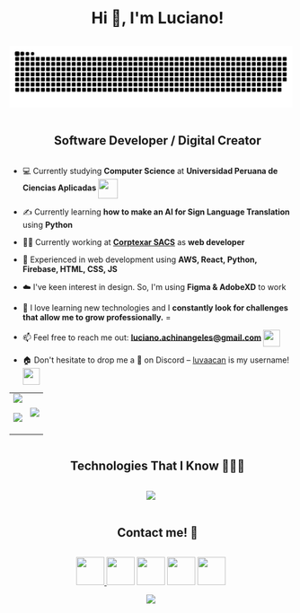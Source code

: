 <div id="user-content-toc">
  <ul align="center">
    <summary><h1 style="display: inline-block">Hi 👋, I'm Luciano!</h1></summary>
  </ul>
</div>

<div align="center">
  <img  src="https://github.com/1999AZZAR/1999AZZAR/blob/readme/resources/img/grid-snake.svg"
       alt="snake" /></a>
</div>

<div id="user-content-toc">
  <ul align="center">
    <summary><h2 style="display: inline-block">Software Developer / Digital Creator</h2></summary>
  </ul>
</div>


<!--Intro start-->
- 💻 Currently studying **Computer Science** at **Universidad Peruana de Ciencias Aplicadas** <img align="center" src="https://seeklogo.com/images/U/universidad-peruana-de-ciencias-aplicadas-upc-logo-B98C3A365C-seeklogo.com.png" height="35" width="35"/>
- ✍ Currently learning **how to make an AI for Sign Language Translation** using **Python**
- 👨‍💻 Currently working at [**Corptexar SACS**](https://corptexar.com/) as **web developer**
- 💬 Experienced in web development using **AWS, React, Python, Firebase, HTML, CSS, JS**
- ☁️ I've keen interest in design. So, I'm using **Figma & AdobeXD** to work
- 📝 I love learning new technologies and I **constantly look for challenges that allow me to grow professionally.**
=
- 📫 Feel free to reach me out: **[luciano.achinangeles@gmail.com](mailto:luciano.achinangeles@gmail.com)** <img align="center" src="https://skillicons.dev/icons?i=gmail" height="30" width="30" />

- 🏠 Don't hesitate to drop me a **👋** on Discord –  [luvaacan](https://discordapp.com/users/275733550408400896) is my username! <img align="center" src="https://skillicons.dev/icons?i=discord" height="30" width="30" />



<p display="flex" align="center" >
<table justify-content="center" align="center">
<tr border="1 p" align="center">
<td width="50%">
  <img  align="left" width="100%" margin="10px" src="https://github-readme-stats.vercel.app/api?username=LuVaAcAn&theme=dark&show_icons=true&count_private=true" />
  <br></br>
  <img align="right" width="100%" margin="10px" src="https://github-readme-streak-stats.herokuapp.com/?user=LuVaAcAn&theme=dark&hide_border=false" /> 
    <br></br>
</td>
<td>
<img align-self="center" margin="10px" src="https://github-readme-stats.anuraghazra1.vercel.app/api/top-langs/?username=LuVaAcAn&theme=dark&hide_border=false&no-bg=true&no-frame=true&langs_count=10"/>
</td>
</tr>
</table>
<!--<div align=center>
  <a href="https://github.com/ryo-ma/github-profile-trophy" title="Go to Source">
      <img align="center" width=84% src="https://github-profile-trophy.vercel.app/?username=LuVaAcAn&theme=radical&row=1&column=7&margin-h=15&margin-w=5&no-bg=true" />
    </a>
</div>-->
</p>        
<!--- stats (end) -->

<div>
  <ul align="center">
    <summary><h2 style="display: inline-block">Technologies That I Know 👨🏻‍💻</h2></summary>
  </ul>
</div>
<!--tech stack icons-->
<p align="center">
  <a href="https://skillicons.dev">
    <img src="https://skillicons.dev/icons?i=git,aws,cpp,cs,css,discord,docker,postgres,figma,firebase,github,html,java,js,linux,md,mongodb,mysql,nextjs,pug,nodejs,notion,postman,py,react,redux,tailwind,ts,tensorflow,vscode,visualstudio,&perline=14"/>
  </a>
</p>

<div>
  <ul align="center">
    <summary><h2 style="display: inline-block">Contact me! 🤝</h2></summary>
  </ul>
</div>

<!--icons and links-->
<p align="center">
<a href="https://www.linkedin.com/in/luvaacan/" target="blank"><img src="https://cdn-icons-png.flaticon.com/512/145/145807.png" width="50" height="50" class="img-small">
<a href="https://www.instagram.com/luva_acan/" target="blank"><img src="https://cdn-icons-png.flaticon.com/512/3955/3955024.png" width="50" height="50" class="img-small"></a> 
<a href="https://www.instagram.com/nishant.jangir.1010/" target="blank"><img src="https://cdn-icons-png.flaticon.com/512/5969/5969020.png" width="50" height="50" class="img-small"></a>
<a href="https://discordapp.com/users/275733550408400896"><img src="https://cdn-icons-png.flaticon.com/512/4494/4494732.png" width="50" height="50" class="img-small"></a>
<a href="mailto:luciano.achinangeles@gmail.com"><img src="https://cdn-icons-png.flaticon.com/512/6244/6244710.png" width="50" height="50" class="img-small"></a>
</p>


<!--profile visit count-->
<div align="center">
 
  [![](https://visitcount.itsvg.in/api?id=LuVaAcAn&label=Profile%20Views&color=3&icon=2&pretty=true)](https://visitcount.itsvg.in)
</div>
